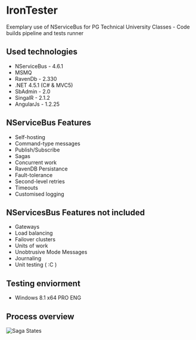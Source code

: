 IronTester
==========

Exemplary use of NServiceBus for PG Technical University Classes - Code builds pipeline and tests runner

## Used technologies
* NServiceBus - 4.6.1
* MSMQ
* RavenDb - 2.330
* .NET 4.5.1 (C# & MVC5)
* SbAdmin - 2.0
* SingalR - 2.1.2
* AngularJs - 1.2.25

## NServiceBus Features
* Self-hosting
* Command-type messages
* Publish/Subscribe
* Sagas
* Concurrent work
* RavenDB Persistance
* Fault-tolerance
* Second-level retries
* Timeouts
* Customised logging

## NServicesBus Features not included
* Gateways
* Load balancing
* Failover clusters
* Units of work
* Unobtrusive Mode Messages
* Journaling
* Unit testing ( :C )

## Testing enviorment
* Windows 8.1 x64 PRO ENG

## Process overview
![Saga States](http://i59.tinypic.com/2a4wlep.jpg) 